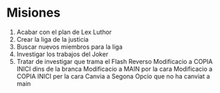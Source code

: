 # Misiones

1. Acabar con el plan de Lex Luthor
2. Crear la liga de la justicia
3. Buscar nuevos miembros para la liga
5. Investigar los trabajos del Joker
6. Tratar de investigar que trama el Flash Reverso
Modificacio a COPIA INICI dins de la branca
Modificacio a MAIN por la cara
Modificacio a COPIA INICI per la cara
Canvia a Segona Opcio que no ha canviat a main